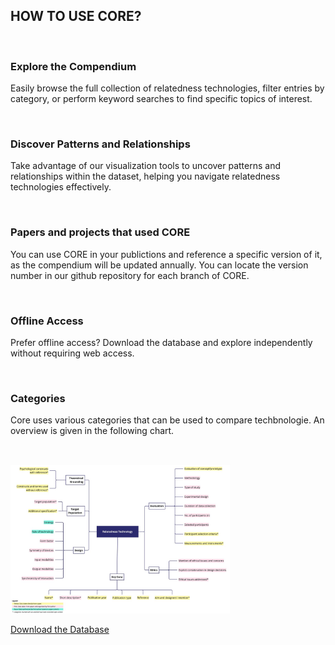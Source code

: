 <h2 class="text-2xl font-bold text-pink-600">HOW TO USE CORE?</h2></br>

<h3 class="text-m font-semibold mb-2">Explore the Compendium</h3>
<p>Easily browse the full collection of relatedness technologies, filter entries by category, or perform keyword searches to find specific topics of interest.</p></br>

<h3 class="text-m font-semibold mb-2">Discover Patterns and Relationships</h3>
<p>Take advantage of our visualization tools to uncover patterns and relationships within the dataset, helping you navigate relatedness technologies effectively.</p></br>

<h3 class="text-m font-semibold mb-2">Papers and projects that used CORE</h3>
<p>
    You can use CORE in your publictions and reference a specific version of it, as the compendium will be updated annually.
    You can locate the version number in our github repository for each branch of CORE.
</p></br>

<h3 class="text-m font-semibold mb-2">Offline Access</h3>
<p>Prefer offline access? Download the database and explore independently without requiring web access.</p></br>

<h3 class="text-m font-semibold mb-2">Categories</h3>
<p>Core uses various categories that can be used to compare techbnologie. An overview is given in the following chart.</p></br>

<img src="categorySystem.jpeg" alt="categories used in Core" width="70%"/></br>


<a href="https://github.com/twallbaum/core-database" class="inline-block text-white bg-pink-600 hover:bg-pink-700 font-semibold px-4 py-2 rounded">
    Download the Database
</a></br>